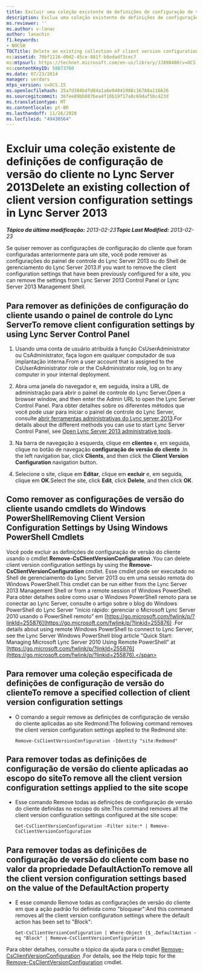 ```yaml
---
title: Excluir uma coleção existente de definições de configuração de versão do cliente
description: Exclua uma coleção existente de definições de configuração de versão do cliente.
ms.reviewer: ''
ms.author: v-lanac
author: lanachin
f1.keywords:
- NOCSH
TOCTitle: Delete an existing collection of client version configuration settings
ms:assetid: 70bf1216-d0d2-45ce-881f-b8edadf3cec7
ms:mtpsurl: https://technet.microsoft.com/en-us/library/JJ898480(v=OCS.15)
ms:contentKeyID: 50873760
ms.date: 07/23/2014
manager: serdars
mtps_version: v=OCS.15
ms.openlocfilehash: 25a7d384bdfd84a1a6e04041988c16788a116626
ms.sourcegitcommit: 36fee89bb887bea4f18b19f17a8c69daf5bc423d
ms.translationtype: MT
ms.contentlocale: pt-BR
ms.lasthandoff: 11/26/2020
ms.locfileid: "49430564"
---
```

# <a name="delete-an-existing-collection-of-client-version-configuration-settings-in-lync-server-2013"></a><span data-ttu-id="abbd5-103">Excluir uma coleção existente de definições de configuração de versão do cliente no Lync Server 2013</span><span class="sxs-lookup"><span data-stu-id="abbd5-103">Delete an existing collection of client version configuration settings in Lync Server 2013</span></span>

<div data-xmlns="http://www.w3.org/1999/xhtml">

<div class="topic" data-xmlns="http://www.w3.org/1999/xhtml" data-msxsl="urn:schemas-microsoft-com:xslt" data-cs="https://msdn.microsoft.com/">

<div data-asp="https://msdn2.microsoft.com/asp">



</div>

<div id="mainSection">

<div id="mainBody"><span data-ttu-id="abbd5-104">

<span> </span></span><span class="sxs-lookup"><span data-stu-id="abbd5-104">

<span> </span></span></span>

<span data-ttu-id="abbd5-105">_**Tópico da última modificação:** 2013-02-23_</span><span class="sxs-lookup"><span data-stu-id="abbd5-105">_**Topic Last Modified:** 2013-02-23_</span></span>

<span data-ttu-id="abbd5-106">Se quiser remover as configurações de configuração do cliente que foram configuradas anteriormente para um site, você pode remover as configurações do painel de controle do Lync Server 2013 ou do Shell de gerenciamento do Lync Server 2013.</span><span class="sxs-lookup"><span data-stu-id="abbd5-106">If you want to remove the client configuration settings that have been previously configured for a site, you can remove the settings from Lync Server 2013 Control Panel or Lync Server 2013 Management Shell.</span></span>

<div>

## <a name="to-remove-client-configuration-settings-by-using-lync-server-control-panel"></a><span data-ttu-id="abbd5-107">Para remover as definições de configuração do cliente usando o painel de controle do Lync Server</span><span class="sxs-lookup"><span data-stu-id="abbd5-107">To remove client configuration settings by using Lync Server Control Panel</span></span>

1.  <span data-ttu-id="abbd5-108">Usando uma conta de usuário atribuída à função CsUserAdministrator ou CsAdministrator, faça logon em qualquer computador de sua implantação interna.</span><span class="sxs-lookup"><span data-stu-id="abbd5-108">From a user account that is assigned to the CsUserAdministrator role or the CsAdministrator role, log on to any computer in your internal deployment.</span></span>

2.  <span data-ttu-id="abbd5-109">Abra uma janela do navegador e, em seguida, insira a URL de administração para abrir o painel de controle do Lync Server.</span><span class="sxs-lookup"><span data-stu-id="abbd5-109">Open a browser window, and then enter the Admin URL to open the Lync Server Control Panel.</span></span> <span data-ttu-id="abbd5-110">Para obter detalhes sobre os diferentes métodos que você pode usar para iniciar o painel de controle do Lync Server, consulte [abrir ferramentas administrativas do Lync server 2013](lync-server-2013-open-lync-server-administrative-tools.md).</span><span class="sxs-lookup"><span data-stu-id="abbd5-110">For details about the different methods you can use to start Lync Server Control Panel, see [Open Lync Server 2013 administrative tools](lync-server-2013-open-lync-server-administrative-tools.md).</span></span>

3.  <span data-ttu-id="abbd5-111">Na barra de navegação à esquerda, clique em **clientes** e, em seguida, clique no botão de navegação **configuração de versão do cliente** .</span><span class="sxs-lookup"><span data-stu-id="abbd5-111">In the left navigation bar, click **Clients**, and then click the **Client Version Configuration** navigation button.</span></span>

4.  <span data-ttu-id="abbd5-112">Selecione o site, clique em **Editar**, clique em **excluir** e, em seguida, clique em **OK**.</span><span class="sxs-lookup"><span data-stu-id="abbd5-112">Select the site, click **Edit**, click **Delete**, and then click **OK**.</span></span>

</div>

<div>

## <a name="removing-client-version-configuration-settings-by-using-windows-powershell-cmdlets"></a><span data-ttu-id="abbd5-113">Como remover as configurações de versão do cliente usando cmdlets do Windows PowerShell</span><span class="sxs-lookup"><span data-stu-id="abbd5-113">Removing Client Version Configuration Settings by Using Windows PowerShell Cmdlets</span></span>

<span data-ttu-id="abbd5-114">Você pode excluir as definições de configuração de versão do cliente usando o cmdlet **Remove-CsClientVersionConfiguration** .</span><span class="sxs-lookup"><span data-stu-id="abbd5-114">You can delete client version configuration settings by using the **Remove-CsClientVersionConfiguration** cmdlet.</span></span> <span data-ttu-id="abbd5-115">Esse cmdlet pode ser executado no Shell de gerenciamento do Lync Server 2013 ou em uma sessão remota do Windows PowerShell.</span><span class="sxs-lookup"><span data-stu-id="abbd5-115">This cmdlet can be run either from the Lync Server 2013 Management Shell or from a remote session of Windows PowerShell.</span></span> <span data-ttu-id="abbd5-116">Para obter detalhes sobre como usar o Windows PowerShell remoto para se conectar ao Lync Server, consulte o artigo sobre o blog do Windows PowerShell do Lync Server "início rápido: gerenciar o Microsoft Lync Server 2010 usando o PowerShell remoto" em [https://go.microsoft.com/fwlink/p/?linkId=255876](https://go.microsoft.com/fwlink/p/?linkid=255876) .</span><span class="sxs-lookup"><span data-stu-id="abbd5-116">For details about using remote Windows PowerShell to connect to Lync Server, see the Lync Server Windows PowerShell blog article "Quick Start: Managing Microsoft Lync Server 2010 Using Remote PowerShell" at [https://go.microsoft.com/fwlink/p/?linkId=255876](https://go.microsoft.com/fwlink/p/?linkid=255876).</span></span>

<div>

## <a name="to-remove-a-specified-collection-of-client-version-configuration-settings"></a><span data-ttu-id="abbd5-117">Para remover uma coleção especificada de definições de configuração de versão do cliente</span><span class="sxs-lookup"><span data-stu-id="abbd5-117">To remove a specified collection of client version configuration settings</span></span>

  - <span data-ttu-id="abbd5-118">O comando a seguir remove as definições de configuração de versão do cliente aplicadas ao site Redmond:</span><span class="sxs-lookup"><span data-stu-id="abbd5-118">The following command removes the client version configuration settings applied to the Redmond site:</span></span>
    
        Remove-CsClientVersionConfiguration -Identity "site:Redmond"

</div>

<div>

## <a name="to-remove-all-the-client-version-configuration-settings-applied-to-the-site-scope"></a><span data-ttu-id="abbd5-119">Para remover todas as definições de configuração de versão do cliente aplicadas ao escopo do site</span><span class="sxs-lookup"><span data-stu-id="abbd5-119">To remove all the client version configuration settings applied to the site scope</span></span>

  - <span data-ttu-id="abbd5-120">Esse comando Remove todas as definições de configuração de versão do cliente definidas no escopo do site:</span><span class="sxs-lookup"><span data-stu-id="abbd5-120">This command removes all the client version configuration settings configured at the site scope:</span></span>
    
        Get-CsClientVersionConfiguration -Filter site:* | Remove-CsClientVersionConfiguration

</div>

<div>

## <a name="to-remove-all-the-client-version-configuration-settings-based-on-the-value-of-the-defaultaction-property"></a><span data-ttu-id="abbd5-121">Para remover todas as definições de configuração de versão do cliente com base no valor da propriedade DefaultAction</span><span class="sxs-lookup"><span data-stu-id="abbd5-121">To remove all the client version configuration settings based on the value of the DefaultAction property</span></span>

  - <span data-ttu-id="abbd5-122">E esse comando Remove todas as configurações de versão do cliente em que a ação padrão foi definida como "bloquear":</span><span class="sxs-lookup"><span data-stu-id="abbd5-122">And this command removes all the client version configuration settings where the default action has been set to "Block":</span></span>
    
        Get-CsClientVersionConfiguration | Where-Object {$_.DefaultAction -eq "Block" | Remove-CsClientVersionConfiguration

</div>

<span data-ttu-id="abbd5-123">Para obter detalhes, consulte o tópico da ajuda para o cmdlet [Remove-CsClientVersionConfiguration](https://technet.microsoft.com/library/Gg425925(v=OCS.15)) .</span><span class="sxs-lookup"><span data-stu-id="abbd5-123">For details, see the Help topic for the [Remove-CsClientVersionConfiguration](https://technet.microsoft.com/library/Gg425925(v=OCS.15)) cmdlet.</span></span>

<span data-ttu-id="abbd5-124"></div>

</div>

<span> </span>

</div>

</div>

</span><span class="sxs-lookup"><span data-stu-id="abbd5-124"></div>

</div>

<span> </span>

</div>

</div>

</span></span></div>

